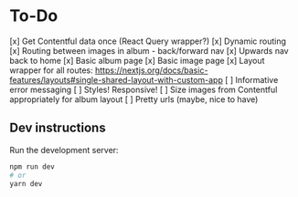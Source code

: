 # To-Do

[x] Get Contentful data once (React Query wrapper?)
[x] Dynamic routing
[x] Routing between images in album - back/forward nav
[x] Upwards nav back to home
[x] Basic album page
[x] Basic image page
[x] Layout wrapper for all routes: <https://nextjs.org/docs/basic-features/layouts#single-shared-layout-with-custom-app>
[ ] Informative error messaging
[ ] Styles! Responsive!
[ ] Size images from Contentful appropriately for album layout
[ ] Pretty urls (maybe, nice to have)

## Dev instructions

Run the development server:

```bash
npm run dev
# or
yarn dev
```
